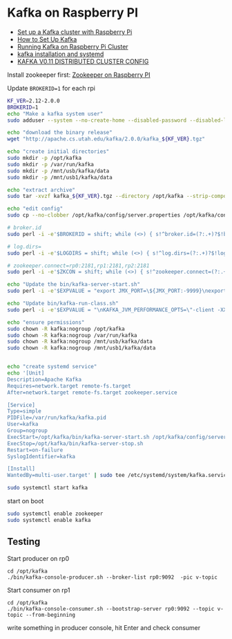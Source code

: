 # Kafka on Raspberry PI

* [Set up a Kafka cluster with Raspberry Pi](https://medium.com/@oliver_hu/set-up-a-kafka-cluster-with-raspberry-pi-2859005a9bed)
* [How to Set Up Kafka](https://dzone.com/articles/kafka-setup)
* [Running Kafka on Raspberry Pi Cluster](https://github.com/keiraqz/RaspPiDemo/blob/master/kafka_config/README.md)
* [kafka installation and systemd](https://gist.github.com/vipmax/9ceeaa02932ba276fa810c923dbcbd4f)
* [KAFKA V0.11 DISTRIBUTED CLUSTER CONFIG](https://bigdatagurus.wordpress.com/2017/07/28/kafka-which-knobs-to-turn/)

Install zookeeper first: [Zookeeper on Raspberry PI](../zookeeper/zookeeper.md)

Update `BROKERID=1` for each rpi

```sh
KF_VER=2.12-2.0.0
BROKERID=1
echo "Make a kafka system user"
sudo adduser --system --no-create-home --disabled-password --disabled-login kafka

echo "download the binary release"
wget "http://apache.cs.utah.edu/kafka/2.0.0/kafka_${KF_VER}.tgz"

echo "create initial directories"
sudo mkdir -p /opt/kafka
sudo mkdir -p /var/run/kafka
sudo mkdir -p /mnt/usb/kafka/data
sudo mkdir -p /mnt/usb1/kafka/data

echo "extract archive"
sudo tar -xvzf kafka_${KF_VER}.tgz --directory /opt/kafka --strip-components 1

echo "edit config"
sudo cp --no-clobber /opt/kafka/config/server.properties /opt/kafka/config/server.properties.bak

# broker.id
sudo perl -i -e'$BROKERID = shift; while (<>) { s!^broker.id=(?:.+)?$!broker.id=$BROKERID!m; print }' "$BROKERID" /opt/kafka/config/server.properties

# log.dirs=
sudo perl -i -e'$LOGDIRS = shift; while (<>) { s!^log.dirs=(?:.+)?$!log.dirs=$LOGDIRS!m; print }' "/mnt/usb/kafka/data,/mnt/usb1/kafka/data" /opt/kafka/config/server.properties

# zookeeper.connect=rp0:2181,rp1:2181,rp2:2181
sudo perl -i -e'$ZKCON = shift; while (<>) { s!^zookeeper.connect=(?:.+)?$!zookeeper.connect=$ZKCON!m; print }' "rp0:2181,rp1:2181,rp2:2181" /opt/kafka/config/server.properties

echo "Update the bin/kafka-server-start.sh"
sudo perl -i -e'$EXPVALUE = "export JMX_PORT=\${JMX_PORT:-9999}\nexport KAFKA_HEAP_OPTS=\"-Xmx256M -Xms128M\"\n"; while (<>) { s!^(# limitations under the License.*)$!$1\n$EXPVALUE!m; print }' /opt/kafka/bin/kafka-server-start.sh

echo "Update bin/kafka-run-class.sh"
sudo perl -i -e'$EXPVALUE = "\nKAFKA_JVM_PERFORMANCE_OPTS=\"-client -XX:+UseParNewGC -XX:+UseConcMarkSweepGC -XX:+CMSClassUnloadingEnabled -XX:+CMSScavengeBeforeRemark -XX:+DisableExplicitGC -Djava.awt.headless=true\"\n"; while (<>) { s!^(# limitations under the License.*)$!$1\n$EXPVALUE!m; print }' /opt/kafka/bin/kafka-run-class.sh

echo "ensure permissions"
sudo chown -R kafka:nogroup /opt/kafka
sudo chown -R kafka:nogroup /var/run/kafka
sudo chown -R kafka:nogroup /mnt/usb/kafka/data
sudo chown -R kafka:nogroup /mnt/usb1/kafka/data


echo "create systemd service"
echo '[Unit]
Description=Apache Kafka
Requires=network.target remote-fs.target
After=network.target remote-fs.target zookeeper.service

[Service]
Type=simple
PIDFile=/var/run/kafka/kafka.pid
User=kafka
Group=nogroup
ExecStart=/opt/kafka/bin/kafka-server-start.sh /opt/kafka/config/server.properties
ExecStop=/opt/kafka/bin/kafka-server-stop.sh
Restart=on-failure
SyslogIdentifier=kafka

[Install]
WantedBy=multi-user.target' | sudo tee /etc/systemd/system/kafka.service

```

```sh
sudo systemctl start kafka
```

start on boot
```sh
sudo systemctl enable zookeeper
sudo systemctl enable kafka

```

## Testing

Start producer on rp0

```
cd /opt/kafka
./bin/kafka-console-producer.sh --broker-list rp0:9092  -pic v-topic
```

Start consumer on rp1

```
cd /opt/kafka
./bin/kafka-console-consumer.sh --bootstrap-server rp0:9092 --topic v-topic --from-beginning
```

write something in producer console, hit Enter and check consumer